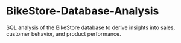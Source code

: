 # BikeStore-Database-Analysis
SQL analysis of the BikeStore database to derive insights into sales, customer behavior, and product performance. 
